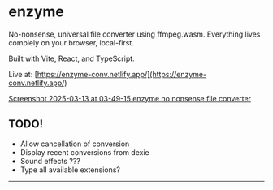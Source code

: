 # enzyme

No-nonsense, universal file converter using ffmpeg.wasm. Everything lives complely on your browser, local-first.

Built with Vite, React, and TypeScript.

Live at: [https://enzyme-conv.netlify.app/](https://enzyme-conv.netlify.app/)

[Screenshot 2025-03-13 at 03-49-15 enzyme no nonsense file converter](https://github.com/user-attachments/assets/0a2e9e91-5e83-4bff-bae4-00393390718a)

## TODO!


- Allow cancellation of conversion
- Display recent conversions from dexie
- Sound effects ???
- Type all available extensions?
---

